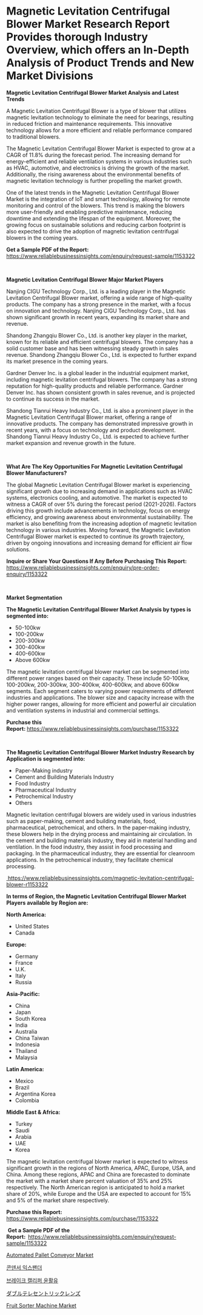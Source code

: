 <p><h1>Magnetic Levitation Centrifugal Blower Market Research Report Provides thorough Industry Overview, which offers an In-Depth Analysis of Product Trends and New Market Divisions</h1></p><p><strong>Magnetic Levitation Centrifugal Blower Market Analysis and Latest Trends</strong></p>
<p><p>A Magnetic Levitation Centrifugal Blower is a type of blower that utilizes magnetic levitation technology to eliminate the need for bearings, resulting in reduced friction and maintenance requirements. This innovative technology allows for a more efficient and reliable performance compared to traditional blowers.</p><p>The Magnetic Levitation Centrifugal Blower Market is expected to grow at a CAGR of 11.8% during the forecast period. The increasing demand for energy-efficient and reliable ventilation systems in various industries such as HVAC, automotive, and electronics is driving the growth of the market. Additionally, the rising awareness about the environmental benefits of magnetic levitation technology is further propelling the market growth.</p><p>One of the latest trends in the Magnetic Levitation Centrifugal Blower Market is the integration of IoT and smart technology, allowing for remote monitoring and control of the blowers. This trend is making the blowers more user-friendly and enabling predictive maintenance, reducing downtime and extending the lifespan of the equipment. Moreover, the growing focus on sustainable solutions and reducing carbon footprint is also expected to drive the adoption of magnetic levitation centrifugal blowers in the coming years.</p></p>
<p><strong>Get a Sample PDF of the Report:&nbsp;</strong> <a href="https://www.reliablebusinessinsights.com/enquiry/request-sample/1153322">https://www.reliablebusinessinsights.com/enquiry/request-sample/1153322</a></p>
<p>&nbsp;</p>
<p><strong>Magnetic Levitation Centrifugal Blower Major Market Players</strong></p>
<p><p>Nanjing CIGU Technology Corp., Ltd. is a leading player in the Magnetic Levitation Centrifugal Blower market, offering a wide range of high-quality products. The company has a strong presence in the market, with a focus on innovation and technology. Nanjing CIGU Technology Corp., Ltd. has shown significant growth in recent years, expanding its market share and revenue.</p><p>Shandong Zhangqiu Blower Co., Ltd. is another key player in the market, known for its reliable and efficient centrifugal blowers. The company has a solid customer base and has been witnessing steady growth in sales revenue. Shandong Zhangqiu Blower Co., Ltd. is expected to further expand its market presence in the coming years.</p><p>Gardner Denver Inc. is a global leader in the industrial equipment market, including magnetic levitation centrifugal blowers. The company has a strong reputation for high-quality products and reliable performance. Gardner Denver Inc. has shown consistent growth in sales revenue, and is projected to continue its success in the market.</p><p>Shandong Tianrui Heavy Industry Co., Ltd. is also a prominent player in the Magnetic Levitation Centrifugal Blower market, offering a range of innovative products. The company has demonstrated impressive growth in recent years, with a focus on technology and product development. Shandong Tianrui Heavy Industry Co., Ltd. is expected to achieve further market expansion and revenue growth in the future.</p></p>
<p>&nbsp;</p>
<p><strong>What Are The Key Opportunities For Magnetic Levitation Centrifugal Blower Manufacturers?</strong></p>
<p><p>The global Magnetic Levitation Centrifugal Blower market is experiencing significant growth due to increasing demand in applications such as HVAC systems, electronics cooling, and automotive. The market is expected to witness a CAGR of over 5% during the forecast period (2021-2026). Factors driving this growth include advancements in technology, focus on energy efficiency, and growing awareness about environmental sustainability. The market is also benefiting from the increasing adoption of magnetic levitation technology in various industries. Moving forward, the Magnetic Levitation Centrifugal Blower market is expected to continue its growth trajectory, driven by ongoing innovations and increasing demand for efficient air flow solutions.</p></p>
<p><strong>Inquire or Share Your Questions If Any Before Purchasing This Report:</strong> <a href="https://www.reliablebusinessinsights.com/enquiry/pre-order-enquiry/1153322">https://www.reliablebusinessinsights.com/enquiry/pre-order-enquiry/1153322</a></p>
<p>&nbsp;</p>
<p><strong>Market Segmentation</strong></p>
<p><strong>The Magnetic Levitation Centrifugal Blower Market Analysis by types is segmented into:</strong></p>
<p><ul><li>50-100kw</li><li>100-200kw</li><li>200-300kw</li><li>300-400kw</li><li>400-600kw</li><li>Above 600kw</li></ul></p>
<p><p>The magnetic levitation centrifugal blower market can be segmented into different power ranges based on their capacity. These include 50-100kw, 100-200kw, 200-300kw, 300-400kw, 400-600kw, and above 600kw segments. Each segment caters to varying power requirements of different industries and applications. The blower size and capacity increase with the higher power ranges, allowing for more efficient and powerful air circulation and ventilation systems in industrial and commercial settings.</p></p>
<p><strong>Purchase this Report:&nbsp;</strong><a href="https://www.reliablebusinessinsights.com/purchase/1153322">https://www.reliablebusinessinsights.com/purchase/1153322</a></p>
<p>&nbsp;</p>
<p><strong>The Magnetic Levitation Centrifugal Blower Market Industry Research by Application is segmented into:</strong></p>
<p><ul><li>Paper-Making industry</li><li>Cement and Building Materials Industry</li><li>Food Industry</li><li>Pharmaceutical Industry</li><li>Petrochemical Industry</li><li>Others</li></ul></p>
<p><p>Magnetic levitation centrifugal blowers are widely used in various industries such as paper-making, cement and building materials, food, pharmaceutical, petrochemical, and others. In the paper-making industry, these blowers help in the drying process and maintaining air circulation. In the cement and building materials industry, they aid in material handling and ventilation. In the food industry, they assist in food processing and packaging. In the pharmaceutical industry, they are essential for cleanroom applications. In the petrochemical industry, they facilitate chemical processing.</p></p>
<p><a href="https://www.reliablebusinessinsights.com/magnetic-levitation-centrifugal-blower-r1153322">&nbsp;https://www.reliablebusinessinsights.com/magnetic-levitation-centrifugal-blower-r1153322</a></p>
<p><strong>In terms of Region, the Magnetic Levitation Centrifugal Blower Market Players available by Region are:</strong></p>
<p>
    <p> <strong> North America: </strong>
        <ul>
            <li>United States</li>
            <li>Canada</li>
        </ul>
        </p> 
    <p> <strong> Europe: </strong>
        <ul>
            <li>Germany</li>
            <li>France</li>
            <li>U.K.</li>
            <li>Italy</li>
            <li>Russia</li>
        </ul>
        </p> 
    <p> <strong> Asia-Pacific: </strong>
        <ul>
            <li>China</li>
            <li>Japan</li>
            <li>South Korea</li>
            <li>India</li>
            <li>Australia</li>
            <li>China Taiwan</li>
            <li>Indonesia</li>
            <li>Thailand</li>
            <li>Malaysia</li>
        </ul>
        </p> 
    <p> <strong> Latin America: </strong>
        <ul>
            <li>Mexico</li>
            <li>Brazil</li>
            <li>Argentina Korea</li>
            <li>Colombia</li>
        </ul>
        </p> 
    <p> <strong> Middle East & Africa: </strong>
        <ul>
            <li>Turkey</li>
            <li>Saudi</li>
            <li>Arabia</li>
            <li>UAE</li>
            <li>Korea</li>
        </ul>
    </p>
    </p>
<p><p>The magnetic levitation centrifugal blower market is expected to witness significant growth in the regions of North America, APAC, Europe, USA, and China. Among these regions, APAC and China are forecasted to dominate the market with a market share percent valuation of 35% and 25% respectively. The North American region is anticipated to hold a market share of 20%, while Europe and the USA are expected to account for 15% and 5% of the market share respectively.</p></p>
<p><strong>Purchase this Report: </strong><a href="https://www.reliablebusinessinsights.com/purchase/1153322">https://www.reliablebusinessinsights.com/purchase/1153322</a></p>
<p>&nbsp;<strong>Get a Sample PDF of the Report:&nbsp;&nbsp;</strong><a href="https://www.reliablebusinessinsights.com/enquiry/request-sample/1153322">https://www.reliablebusinessinsights.com/enquiry/request-sample/1153322</a></p>
<p><strong></strong></p>
<p><p><a href="https://github.com/jaidynmorantestelletmjzya/Market-Research-Report-List-3/blob/main/automated-pallet-conveyor-market.md">Automated Pallet Conveyor Market</a></p><p><a href="https://github.com/tasfiyaj85/Market-Research-Report-List-1/blob/main/8918990176654.md">콘덴서 익스팬더</a></p><p><a href="https://github.com/AlbertotDouglas44367/Market-Research-Report-List-2/blob/main/6550693176655.md">브레이크 캘리퍼 윤활유</a></p><p><a href="https://github.com/CarlieShields/Market-Research-Report-List-1/blob/main/1139761163981.md">ダブルテレセントリックレンズ</a></p><p><a href="https://github.com/juniordelafrance/Market-Research-Report-List-4/blob/main/fruit-sorter-machine-market.md">Fruit Sorter Machine Market</a></p></p>